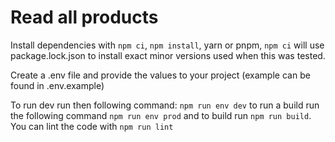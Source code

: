 # Read all products

Install dependencies with `npm ci`, `npm install`, yarn or pnpm, `npm ci` will use package.lock.json to install exact minor versions used when this was tested.

Create a .env file and provide the values to your project (example can be found in .env.example)

To run dev run then following command: `npm run env dev` to run a build run the following command `npm run env prod` and to build run `npm run build`. You can lint the code with `npm run lint`